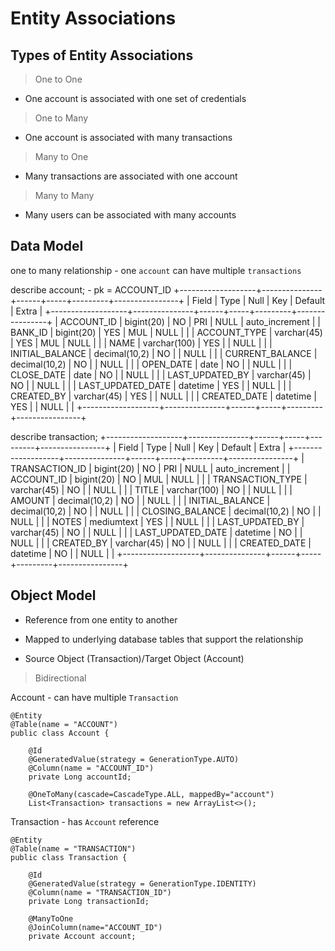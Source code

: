 # Entity Associations

## Types of Entity Associations

> One to One

- One account is associated with one set of credentials

> One to Many

- One account is associated with many transactions

> Many to One

- Many transactions are associated with one account

> Many to Many

- Many users can be associated with many accounts

## Data Model

one to many relationship - one `account` can have multiple `transactions`

describe account; - pk = ACCOUNT_ID
+-------------------+---------------+------+-----+---------+----------------+
| Field             | Type          | Null | Key | Default | Extra          |
+-------------------+---------------+------+-----+---------+----------------+
| ACCOUNT_ID        | bigint(20)    | NO   | PRI | NULL    | auto_increment |
| BANK_ID           | bigint(20)    | YES  | MUL | NULL    |                |
| ACCOUNT_TYPE      | varchar(45)   | YES  | MUL | NULL    |                |
| NAME              | varchar(100)  | YES  |     | NULL    |                |
| INITIAL_BALANCE   | decimal(10,2) | NO   |     | NULL    |                |
| CURRENT_BALANCE   | decimal(10,2) | NO   |     | NULL    |                |
| OPEN_DATE         | date          | NO   |     | NULL    |                |
| CLOSE_DATE        | date          | NO   |     | NULL    |                |
| LAST_UPDATED_BY   | varchar(45)   | NO   |     | NULL    |                |
| LAST_UPDATED_DATE | datetime      | YES  |     | NULL    |                |
| CREATED_BY        | varchar(45)   | YES  |     | NULL    |                |
| CREATED_DATE      | datetime      | YES  |     | NULL    |                |
+-------------------+---------------+------+-----+---------+----------------+

describe transaction;
+-------------------+---------------+------+-----+---------+----------------+
| Field             | Type          | Null | Key | Default | Extra          |
+-------------------+---------------+------+-----+---------+----------------+
| TRANSACTION_ID    | bigint(20)    | NO   | PRI | NULL    | auto_increment |
| ACCOUNT_ID        | bigint(20)    | NO   | MUL | NULL    |                |
| TRANSACTION_TYPE  | varchar(45)   | NO   |     | NULL    |                |
| TITLE             | varchar(100)  | NO   |     | NULL    |                |
| AMOUNT            | decimal(10,2) | NO   |     | NULL    |                |
| INITIAL_BALANCE   | decimal(10,2) | NO   |     | NULL    |                |
| CLOSING_BALANCE   | decimal(10,2) | NO   |     | NULL    |                |
| NOTES             | mediumtext    | YES  |     | NULL    |                |
| LAST_UPDATED_BY   | varchar(45)   | NO   |     | NULL    |                |
| LAST_UPDATED_DATE | datetime      | NO   |     | NULL    |                |
| CREATED_BY        | varchar(45)   | NO   |     | NULL    |                |
| CREATED_DATE      | datetime      | NO   |     | NULL    |                |
+-------------------+---------------+------+-----+---------+----------------+

## Object Model

- Reference from one entity to another

- Mapped to underlying database tables that support the relationship

- Source Object (Transaction)/Target Object (Account)

> Bidirectional

Account - can have multiple `Transaction`

```
@Entity
@Table(name = "ACCOUNT")
public class Account {

	@Id
	@GeneratedValue(strategy = GenerationType.AUTO)
	@Column(name = "ACCOUNT_ID")
	private Long accountId;

	@OneToMany(cascade=CascadeType.ALL, mappedBy="account")
	List<Transaction> transactions = new ArrayList<>();
```

Transaction - has `Account` reference

```
@Entity
@Table(name = "TRANSACTION")
public class Transaction {

	@Id
	@GeneratedValue(strategy = GenerationType.IDENTITY)
	@Column(name = "TRANSACTION_ID")
	private Long transactionId;

	@ManyToOne
	@JoinColumn(name="ACCOUNT_ID")
	private Account account;
```



